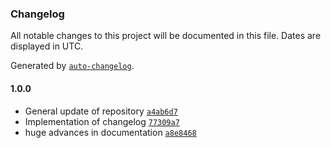 ### Changelog

All notable changes to this project will be documented in this file. Dates are displayed in UTC.

Generated by [`auto-changelog`](https://github.com/CookPete/auto-changelog).

#### 1.0.0

- General update of repository [`a4ab6d7`](https://github.com/NicolassHernandez/SAO/commit/a4ab6d723ad99d6db35ec91ebca10f32d174ea69)
- Implementation of changelog [`77309a7`](https://github.com/NicolassHernandez/SAO/commit/77309a758bd27b25da8b9f650a0e37ef1c5eb0ed)
- huge advances in documentation [`a8e8468`](https://github.com/NicolassHernandez/SAO/commit/a8e846890475ef47d2c4b7768f466f670f880e0e)
